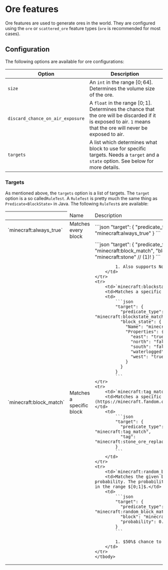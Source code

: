 # Ore features

Ore features are used to generate ores in the world. They are configured using the `ore` or `scattered_ore` feature types
(`ore` is recommended for most cases).

## Configuration

The following options are available for ore configurations:

| Option                           | Description                                                                                                                                                        |
|----------------------------------|--------------------------------------------------------------------------------------------------------------------------------------------------------------------|
| `size`                           | An `int` in the range $[0;64]$. Determines the volume size of the ore.                                                                                             |
| `discard_chance_on_air_exposure` | A `float` in the range $[0;1]$. Determines the chance that the ore will be discarded if it is exposed to air. `1` means that the ore will never be exposed to air. |
| `targets`                        | A list which determines what block to use for specific targets. Needs a `target` and a `state` option. See below for more details.                                 |

### Targets

As mentioned above, the `targets` option is a list of targets. The `target` option is a so called`RuleTest`. A `RuleTest` is 
pretty much the same thing as `Predicate<BlockState>` in Java. The following `RuleTest`s are available:

<table>
    <thead>
    <th>
        <td>Name</td>
        <td>Description</td>
        <td>Example</td>
    </th>
    </thead>
    <tbody>
    <tr>
        <td>`minecraft:always_true`</td>
        <td>Matches every block</td>
        <td>
            ```json
            "target": {
              "predicate_type": "minecraft:always_true"
            }
            ```
        </td>
    </tr>
    <tr>
        <td>`minecraft:block_match`</td>
        <td>Matches a specific block</td>
        <td>
            ```json
            "target": {
              "predicate_type": "minecraft:block_match",
              "block": "minecraft:stone" // (1)!
            }
            ```
            
            1. Also supports Nova blocks
        </td>
    </tr>
    <tr>
        <td>`minecraft:blockstate_match`</td>
        <td>Matches a specific blockstate</td>
        <td>
            ```json
            "target": {
              "predicate_type": "minecraft:blockstate_match",
              "block_state": {
                "Name": "minecraft:glass_pane",
                "Properties": {
                  "east": "true",
                  "north": "false",
                  "south": "false",
                  "waterlogged": "false",
                  "west": "true"
                }
              }
            }
            ```
    </tr>
    <tr>
        <td>`minecraft:tag_match`</td>
        <td>Matches a specific [block tag](https://minecraft.fandom.com/wiki/Tag#Blocks)</td>
        <td>
            ```json
            "target": {
              "predicate_type": "minecraft:tag_match",
              "tag": "minecraft:stone_ore_replaceables"
            }
            ```
        </td>
    </tr>
    <tr>
        <td>`minecraft:random_block_match`</td>
        <td>Matches the given block with a probability. The probability should be a value in the range $[0;1]$.</td>
        <td>
            ```json
            "target": {
              "predicate_type": "minecraft:random_block_match",
              "block": "minecraft:cobblestone",
              "probability": 0.5 // (1)!
            }
            ```
            
            1. $50%$ chance to match
        </td>
    </tr>
    </tbody>
</table>